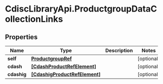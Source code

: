 # CdiscLibraryApi.ProductgroupDataCollectionLinks

## Properties

Name | Type | Description | Notes
------------ | ------------- | ------------- | -------------
**self** | [**ProductgroupRef**](ProductgroupRef.md) |  | [optional] 
**cdash** | [**[CdashProductRefElement]**](CdashProductRefElement.md) |  | [optional] 
**cdashig** | [**[CdashigProductRefElement]**](CdashigProductRefElement.md) |  | [optional] 


